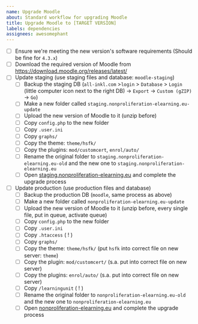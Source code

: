 ```yaml
---
name: Upgrade Moodle
about: Standard workflow for upgrading Moodle
title: Upgrade Moodle to [TARGET VERSION]
labels: dependencies
assignees: awesomephant
---
```


- [ ] Ensure we're meeting the new version's software requirements (Should be fine for `4.3.x`)
- [ ] Download the required version of Moodle from https://download.moodle.org/releases/latest/
- [ ] Update staging (use staging files and database: `moodle-staging`)
  - [ ] Backup the staging DB (`all-inkl.com` >`login` > `Database` > `Login` (little computer icon next to the right DB) -> `Export` -> `Custom (gZIP)` -> `Go`)
  - [ ] Make a new folder called `staging.nonproliferation-elearning.eu-update`
  - [ ] Upload the new version of Moodle to it (unzip before)
  - [ ] Copy `config.php` to the new folder
  - [ ] Copy `.user.ini`
  - [ ] Copy `graphs/`
  - [ ] Copy the theme: `theme/hsfk/`
  - [ ] Copy the plugins: `mod/customcert`, `enrol/auto/`
  - [ ] Rename the original folder to `staging.nonproliferation-elearning.eu-old` and the new one to `staging.nonproliferation-elearning.eu`
  - [ ] Open [staging.nonproliferation-elearning.eu](https://staging.nonproliferation-elearning.eu) and complete the upgrade process
- [ ] Update production (use production files and database)
  - [ ] Backup the production DB (`moodle`, same process as above)
  - [ ] Make a new folder called `nonproliferation-elearning.eu-update`
  - [ ] Upload the new version of Moodle to it (unzip before, every single file, put in queue, activate queue)
  - [ ] Copy `config.php` to the new folder
  - [ ] Copy `.user.ini`
  - [ ] Copy `.htaccess` ( ! )
  - [ ] Copy `graphs/`
  - [ ] Copy the theme: `theme/hsfk/` (put `hsfk` into correct file on new server: `theme`)
  - [ ] Copy the plugin: `mod/customcert/` (s.a. put into correct file on new server)
  - [ ] Copy the plugins: `enrol/auto/` (s.a. put into correct file on new server)
  - [ ] Copy `/learningunit` ( ! )
  - [ ] Rename the original folder to `nonproliferation-elearning.eu-old` and the new one to `nonproliferation-elearning.eu`
  - [ ] Open [nonproliferation-elearning.eu](https://nonproliferation-elearning.eu) and complete the upgrade process
